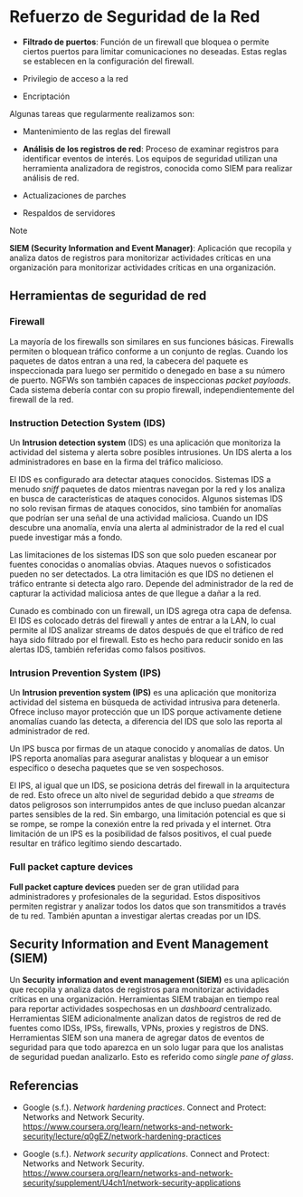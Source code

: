 # Refuerzo de Seguridad de la Red

- **Filtrado de puertos**: Función de un firewall que bloquea o permite ciertos
  puertos para limitar comunicaciones no deseadas. Estas reglas se establecen en
  la configuración del firewall.

- Privilegio de acceso a la red
- Encriptación

Algunas tareas que regularmente realizamos son:

- Mantenimiento de las reglas del firewall

- **Análisis de los registros de red**: Proceso de examinar registros para
  identificar eventos de interés. Los equipos de seguridad utilizan una
  herramienta analizadora de registros, conocida como SIEM para realizar
  análisis de red.

- Actualizaciones de parches

- Respaldos de servidores

> [!NOTE]
>
> **SIEM (Security Information and Event Manager)**: Aplicación que recopila y
> analiza datos de registros para monitorizar actividades críticas en una
> organización para monitorizar actividades críticas en una organización.

## Herramientas de seguridad de red

### Firewall

La mayoría de los firewalls son similares en sus funciones básicas. Firewalls
permiten o bloquean tráfico conforme a un conjunto de reglas. Cuando los
paquetes de datos entran a una red, la cabecera del paquete es inspeccionada
para luego ser permitido o denegado en base a su número de puerto. NGFWs son
también capaces de inspeccionas _packet payloads_. Cada sistema debería contar
con su propio firewall, independientemente del firewall de la red.

### Instruction Detection System (IDS)

Un **Intrusion detection system** (IDS) es una aplicación que monitoriza la
actividad del sistema y alerta sobre posibles intrusiones. Un IDS alerta a los
administradores en base en la firma del tráfico malicioso.

El IDS es configurado ara detectar ataques conocidos. Sistemas IDS a menudo
_sniff_ paquetes de datos mientras navegan por la red y los analiza en busca de
características de ataques conocidos. Algunos sistemas IDS no solo revisan
firmas de ataques conocidos, sino también for anomalías que podrían ser una
señal de una actividad maliciosa. Cuando un IDS descubre una anomalía, envía una
alerta al administrador de la red el cual puede investigar más a fondo.

Las limitaciones de los sistemas IDS son que solo pueden escanear por fuentes
conocidas o anomalías obvias. Ataques nuevos o sofisticados pueden no ser
detectados. La otra limitación es que IDS no detienen el tráfico entrante si
detecta algo raro. Depende del administrador de la red de capturar la actividad
maliciosa antes de que llegue a dañar a la red.

Cunado es combinado con un firewall, un IDS agrega otra capa de defensa. El IDS
es colocado detrás del firewall y antes de entrar a la LAN, lo cual permite al
IDS analizar streams de datos después de que el tráfico de red haya sido
filtrado por el firewall. Esto es hecho para reducir sonido en las alertas IDS,
también referidas como falsos positivos.

### Intrusion Prevention System (IPS)

Un **Intrusion prevention system (IPS)** es una aplicación que monitoriza
actividad del sistema en búsqueda de actividad intrusiva para detenerla. Ofrece
incluso mayor protección que un IDS porque activamente detiene anomalías cuando
las detecta, a diferencia del IDS que solo las reporta al administrador de red.

Un IPS busca por firmas de un ataque conocido y anomalías de datos. Un IPS
reporta anomalías para asegurar analistas y bloquear a un emisor específico o
desecha paquetes que se ven sospechosos.

El IPS, al igual que un IDS, se posiciona detrás del firewall in la arquitectura
de red. Esto ofrece un alto nivel de seguridad debido a que _streams_ de datos
peligrosos son interrumpidos antes de que incluso puedan alcanzar partes
sensibles de la red. Sin embargo, una limitación potencial es que si se rompe,
se rompe la conexión entre la red privada y el internet. Otra limitación de un
IPS es la posibilidad de falsos positivos, el cual puede resultar en tráfico
legítimo siendo descartado.

### Full packet capture devices

**Full packet capture devices** pueden ser de gran utilidad para administradores
y profesionales de la seguridad. Estos dispositivos permiten registrar y
analizar todos los datos que son transmitidos a través de tu red. También
apuntan a investigar alertas creadas por un IDS.

## Security Information and Event Management (SIEM)

Un **Security information and event management (SIEM)** es una aplicación que
recopila y analiza datos de registros para monitorizar actividades críticas en
una organización. Herramientas SIEM trabajan en tiempo real para reportar
actividades sospechosas en un _dashboard_ centralizado. Herramientas SIEM
adicionalmente analizan datos de registros de red de fuentes como IDSs, IPSs,
firewalls, VPNs, proxies y registros de DNS. Herramientas SIEM son una manera de
agregar datos de eventos de seguridad para que todo aparezca en un solo lugar
para que los analistas de seguridad puedan analizarlo. Esto es referido como
_single pane of glass_.

## Referencias

- Google (s.f.). _Network hardening practices_. Connect and Protect: Networks
  and Network Security.
  <https://www.coursera.org/learn/networks-and-network-security/lecture/q0gEZ/network-hardening-practices>

- Google (s.f.). _Network security applications_. Connect and Protect: Networks
  and Network Security.
  <https://www.coursera.org/learn/networks-and-network-security/supplement/U4ch1/network-security-applications>
